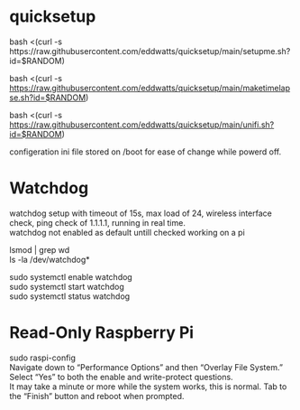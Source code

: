 <h1>quicksetup</h1>
bash <(curl -s https://raw.githubusercontent.com/eddwatts/quicksetup/main/setupme.sh?id=$RANDOM)

bash <(curl -s https://raw.githubusercontent.com/eddwatts/quicksetup/main/maketimelapse.sh?id=$RANDOM)

bash <(curl -s https://raw.githubusercontent.com/eddwatts/quicksetup/main/unifi.sh?id=$RANDOM)

configeration ini file stored on /boot for ease of change while powerd off.

<h1>Watchdog</h1>
watchdog setup with timeout of 15s, max load of 24, wireless interface check, ping check of 1.1.1.1, running in real time.<br>
watchdog not enabled as default untill checked working on a pi

lsmod | grep wd<br>
ls -la /dev/watchdog*

sudo systemctl enable watchdog<br>
sudo systemctl start watchdog<br>
sudo systemctl status watchdog<br>

<h1>Read-Only Raspberry Pi</h1>

sudo raspi-config<br>
Navigate down to “Performance Options” and then “Overlay File System.” Select “Yes” to both the enable and write-protect questions.<br>
It may take a minute or more while the system works, this is normal. Tab to the “Finish” button and reboot when prompted.<br>
